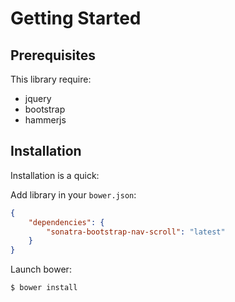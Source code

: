 Getting Started
===============

Prerequisites
-------------

This library require:

- jquery
- bootstrap
- hammerjs

Installation
------------

Installation is a quick:

Add library in your `bower.json`:

```json
{
    "dependencies": {
        "sonatra-bootstrap-nav-scroll": "latest"
    }
}
```

Launch bower:

```bash
$ bower install
```
